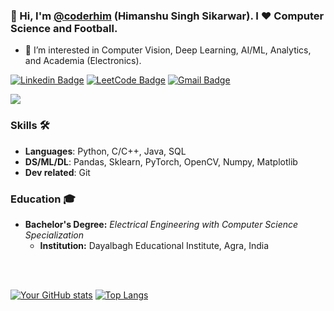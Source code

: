 ### 👋 Hi, I'm [@coderhim](https://github.com/coderhim) (Himanshu Singh Sikarwar). I ❤️ Computer Science and Football.

- 👀 I’m interested in Computer Vision, Deep Learning, AI/ML, Analytics, and Academia (Electronics).
  
[![Linkedin Badge](https://img.shields.io/badge/-coderhim-0e76a8?style=flat-square&logo=Linkedin&logoColor=white&link=https://www.linkedin.com/in/himanshu2singh/)](https://www.linkedin.com/in/himanshu2singh/)
[![LeetCode Badge](https://img.shields.io/badge/LeetCode-coder10him-brightgreen?style=flat-square&logo=leetcode)](https://leetcode.com/coder10him/)
[![Gmail Badge](https://img.shields.io/badge/-himanshusingh3639@gmail.com-c14438?style=flat-square&logo=Gmail&logoColor=white&link=mailto:himanshusingh3639@gmail.com)](mailto:himanshusingh3639@gmail.com)

<!-- ![This is Himanshu Singh Sikarwar](https://i.ibb.co/FmnFhy6/kuso-Cartoon-16360057410673-avatar.jpg)-->
<img src="https://i.imgur.com/F056Hyv.png"/>

### Skills 🛠️
- **Languages**: Python, C/C++, Java, SQL
- **DS/ML/DL**: Pandas, Sklearn, PyTorch, OpenCV, Numpy, Matplotlib
- **Dev related**: Git
  
### Education 🎓
- **Bachelor's Degree:** *Electrical Engineering with Computer Science Specialization*
  - **Institution:** Dayalbagh Educational Institute, Agra, India

<br/><br/>

[![Your GitHub stats](https://github-readme-stats.vercel.app/api?username=coderhim&theme=radical)](https://github.com/coderhim/github-readme-stats)
[![Top Langs](https://github-readme-stats.vercel.app/api/top-langs/?username=coderhim&layout=compact&theme=dark)](https://github.com/coderhim/github-readme-stats)
